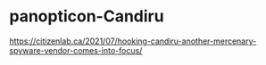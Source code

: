 # panopticon-Candiru

https://citizenlab.ca/2021/07/hooking-candiru-another-mercenary-spyware-vendor-comes-into-focus/
